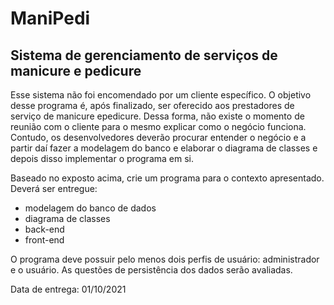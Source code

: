 # ManiPedi

## Sistema de gerenciamento de serviços de manicure e pedicure

Esse sistema não foi encomendado por um cliente específico. O objetivo desse programa é, após finalizado, ser oferecido aos prestadores de serviço de manicure epedicure. Dessa forma, não existe o momento de reunião com o cliente para o mesmo explicar como o negócio funciona. Contudo, os desenvolvedores deverão procurar entender o negócio e a partir daí fazer a modelagem do banco e elaborar o diagrama de classes e depois disso implementar o programa em si.

Baseado no exposto acima, crie um programa para o contexto apresentado. Deverá ser entregue:

- modelagem do banco de dados
- diagrama de classes
- back-end
- front-end

O programa deve possuir pelo menos dois perfis de usuário: administrador e o usuário. As questões de persistência dos dados serão avaliadas.

Data de entrega: 01/10/2021
